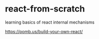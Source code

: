 # react-from-scratch

learning basics of react internal mechanisms

https://pomb.us/build-your-own-react/
